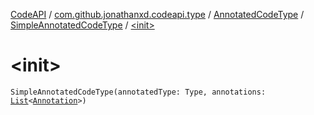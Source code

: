 [CodeAPI](../../../index.md) / [com.github.jonathanxd.codeapi.type](../../index.md) / [AnnotatedCodeType](../index.md) / [SimpleAnnotatedCodeType](index.md) / [&lt;init&gt;](.)

# &lt;init&gt;

`SimpleAnnotatedCodeType(annotatedType: Type, annotations: `[`List`](https://kotlinlang.org/api/latest/jvm/stdlib/kotlin.collections/-list/index.html)`<`[`Annotation`](../../../com.github.jonathanxd.codeapi.base/-annotation/index.md)`>)`